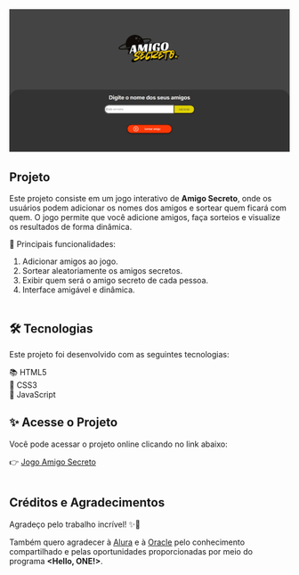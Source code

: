 

<div align="center">
  <a href="https://git.io/typing-svg">
    <img src="https://github.com/pauloandresdf/challenge-amigo-secreto/blob/main/assets/chalasjfisaf.png" />
  </a>
</div>

##  Projeto 

Este projeto consiste em um jogo interativo de **Amigo Secreto**, onde os usuários podem adicionar os nomes dos amigos e sortear quem ficará com quem. O jogo permite que você adicione amigos, faça sorteios e visualize os resultados de forma dinâmica.

🎯 Principais funcionalidades:
1. Adicionar amigos ao jogo.
2. Sortear aleatoriamente os amigos secretos.
3. Exibir quem será o amigo secreto de cada pessoa.
4. Interface amigável e dinâmica.
&nbsp;  
&nbsp;

## 🛠 Tecnologias

Este projeto foi desenvolvido com as seguintes tecnologias:  

📚 HTML5  
🎨 CSS3  
📜 JavaScript  

## ✨ Acesse o Projeto

Você pode acessar o projeto online clicando no link abaixo:

👉 [Jogo Amigo Secreto](https://pauloandresdf.github.io/challenge-amigo-secreto/)
&nbsp;  
&nbsp;  

##  Créditos e Agradecimentos

Agradeço pelo trabalho incrível! ✨💛  

Também quero agradecer à [Alura](https://github.com/alura-cursos) e à [Oracle](https://github.com/oracle) pelo conhecimento compartilhado e pelas oportunidades proporcionadas por meio do programa **<Hello, ONE!>**.
&nbsp;  
&nbsp;  
